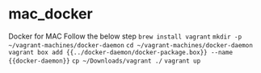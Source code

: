 # mac_docker
Docker for MAC
Follow the below step
`brew install vagrant`
`mkdir -p ~/vagrant-machines/docker-daemon`
`cd ~/vagrant-machines/docker-daemon`
`vagrant box add {{../docker-daemon/docker-package.box}} --name {{docker-daemon}}`
`cp ~/Downloads/vagrant ./`
`vagrant up`
